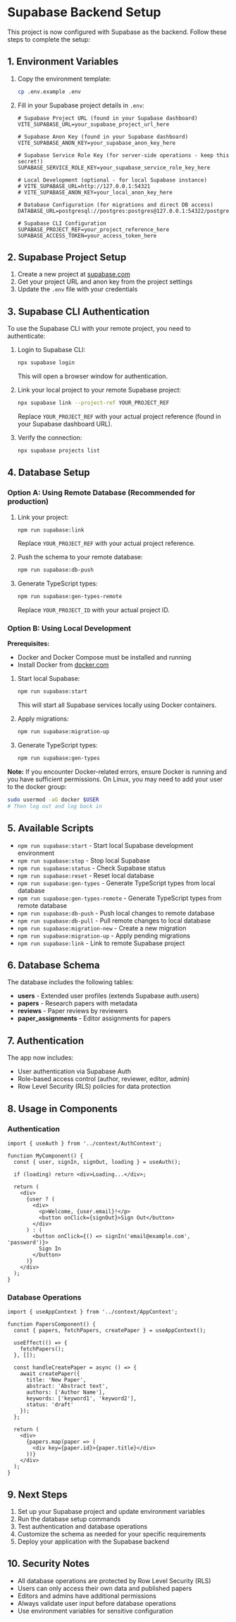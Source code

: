 # Supabase Backend Setup

This project is now configured with Supabase as the backend. Follow these steps to complete the setup:

## 1. Environment Variables

1. Copy the environment template:
   ```bash
   cp .env.example .env
   ```

2. Fill in your Supabase project details in `.env`:
   ```env
   # Supabase Project URL (found in your Supabase dashboard)
   VITE_SUPABASE_URL=your_supabase_project_url_here
   
   # Supabase Anon Key (found in your Supabase dashboard)
   VITE_SUPABASE_ANON_KEY=your_supabase_anon_key_here
   
   # Supabase Service Role Key (for server-side operations - keep this secret!)
   SUPABASE_SERVICE_ROLE_KEY=your_supabase_service_role_key_here
   
   # Local Development (optional - for local Supabase instance)
   # VITE_SUPABASE_URL=http://127.0.0.1:54321
   # VITE_SUPABASE_ANON_KEY=your_local_anon_key_here
   
   # Database Configuration (for migrations and direct DB access)
   DATABASE_URL=postgresql://postgres:postgres@127.0.0.1:54322/postgres
   
   # Supabase CLI Configuration
   SUPABASE_PROJECT_REF=your_project_reference_here
   SUPABASE_ACCESS_TOKEN=your_access_token_here
   ```

## 2. Supabase Project Setup

1. Create a new project at [supabase.com](https://supabase.com)
2. Get your project URL and anon key from the project settings
3. Update the `.env` file with your credentials

## 3. Supabase CLI Authentication

To use the Supabase CLI with your remote project, you need to authenticate:

1. Login to Supabase CLI:
   ```bash
   npx supabase login
   ```
   This will open a browser window for authentication.

2. Link your local project to your remote Supabase project:
   ```bash
   npx supabase link --project-ref YOUR_PROJECT_REF
   ```
   Replace `YOUR_PROJECT_REF` with your actual project reference (found in your Supabase dashboard URL).

3. Verify the connection:
   ```bash
   npx supabase projects list
   ```

## 4. Database Setup

### Option A: Using Remote Database (Recommended for production)

1. Link your project:
   ```bash
   npm run supabase:link
   ```
   Replace `YOUR_PROJECT_REF` with your actual project reference.

2. Push the schema to your remote database:
   ```bash
   npm run supabase:db-push
   ```

3. Generate TypeScript types:
   ```bash
   npm run supabase:gen-types-remote
   ```
   Replace `YOUR_PROJECT_ID` with your actual project ID.

### Option B: Using Local Development

**Prerequisites:**
- Docker and Docker Compose must be installed and running
- Install Docker from [docker.com](https://www.docker.com/get-started)

1. Start local Supabase:
   ```bash
   npm run supabase:start
   ```
   This will start all Supabase services locally using Docker containers.

2. Apply migrations:
   ```bash
   npm run supabase:migration-up
   ```

3. Generate TypeScript types:
   ```bash
   npm run supabase:gen-types
   ```

**Note:** If you encounter Docker-related errors, ensure Docker is running and you have sufficient permissions. On Linux, you may need to add your user to the docker group:
   ```bash
   sudo usermod -aG docker $USER
   # Then log out and log back in
   ```

## 5. Available Scripts

- `npm run supabase:start` - Start local Supabase development environment
- `npm run supabase:stop` - Stop local Supabase
- `npm run supabase:status` - Check Supabase status
- `npm run supabase:reset` - Reset local database
- `npm run supabase:gen-types` - Generate TypeScript types from local database
- `npm run supabase:gen-types-remote` - Generate TypeScript types from remote database
- `npm run supabase:db-push` - Push local changes to remote database
- `npm run supabase:db-pull` - Pull remote changes to local database
- `npm run supabase:migration-new` - Create a new migration
- `npm run supabase:migration-up` - Apply pending migrations
- `npm run supabase:link` - Link to remote Supabase project

## 6. Database Schema

The database includes the following tables:

- **users** - Extended user profiles (extends Supabase auth.users)
- **papers** - Research papers with metadata
- **reviews** - Paper reviews by reviewers
- **paper_assignments** - Editor assignments for papers

## 7. Authentication

The app now includes:
- User authentication via Supabase Auth
- Role-based access control (author, reviewer, editor, admin)
- Row Level Security (RLS) policies for data protection

## 8. Usage in Components

### Authentication
```tsx
import { useAuth } from '../context/AuthContext';

function MyComponent() {
  const { user, signIn, signOut, loading } = useAuth();
  
  if (loading) return <div>Loading...</div>;
  
  return (
    <div>
      {user ? (
        <div>
          <p>Welcome, {user.email}!</p>
          <button onClick={signOut}>Sign Out</button>
        </div>
      ) : (
        <button onClick={() => signIn('email@example.com', 'password')}>
          Sign In
        </button>
      )}
    </div>
  );
}
```

### Database Operations
```tsx
import { useAppContext } from '../context/AppContext';

function PapersComponent() {
  const { papers, fetchPapers, createPaper } = useAppContext();
  
  useEffect(() => {
    fetchPapers();
  }, []);
  
  const handleCreatePaper = async () => {
    await createPaper({
      title: 'New Paper',
      abstract: 'Abstract text',
      authors: ['Author Name'],
      keywords: ['keyword1', 'keyword2'],
      status: 'draft'
    });
  };
  
  return (
    <div>
      {papers.map(paper => (
        <div key={paper.id}>{paper.title}</div>
      ))}
    </div>
  );
}
```

## 9. Next Steps

1. Set up your Supabase project and update environment variables
2. Run the database setup commands
3. Test authentication and database operations
4. Customize the schema as needed for your specific requirements
5. Deploy your application with the Supabase backend

## 10. Security Notes

- All database operations are protected by Row Level Security (RLS)
- Users can only access their own data and published papers
- Editors and admins have additional permissions
- Always validate user input before database operations
- Use environment variables for sensitive configuration